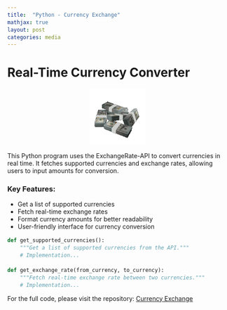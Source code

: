 ```yaml
---
title:  "Python - Currency Exchange"
mathjax: true
layout: post
categories: media
---
```


# Real-Time Currency Converter
<div align="center">
<img src='https://github.com/6cox9/6cox9.github.io/blob/c05fbac068a5fb5ccb2f13f768426eb9e49ef598/assets/images/spinning-money-transparent.gif' />
</div>

This Python program uses the ExchangeRate-API to convert currencies in real time. It fetches supported currencies and exchange rates, allowing users to input amounts for conversion.

### Key Features:
- Get a list of supported currencies
- Fetch real-time exchange rates
- Format currency amounts for better readability
- User-friendly interface for currency conversion

```python
def get_supported_currencies():
    """Get a list of supported currencies from the API."""
    # Implementation...

def get_exchange_rate(from_currency, to_currency):
    """Fetch real-time exchange rate between two currencies."""
    # Implementation...
```

For the full code, please visit the repository:
<a href="https://github.com/6cox9/Python-CurrencyConvertor/" target="_blank">Currency Exchange</a>
